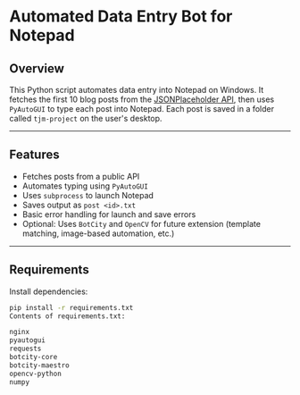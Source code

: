
# Automated Data Entry Bot for Notepad

##  Overview
This Python script automates data entry into Notepad on Windows. It fetches the first 10 blog posts from the [JSONPlaceholder API](https://jsonplaceholder.typicode.com/posts), then uses `PyAutoGUI` to type each post into Notepad. Each post is saved in a folder called `tjm-project` on the user's desktop.

---

##  Features
- Fetches posts from a public API
- Automates typing using `PyAutoGUI`
- Uses `subprocess` to launch Notepad
- Saves output as `post <id>.txt`
- Basic error handling for launch and save errors
- Optional: Uses `BotCity` and `OpenCV` for future extension (template matching, image-based automation, etc.)

---

##  Requirements

Install dependencies:
```bash
pip install -r requirements.txt
Contents of requirements.txt:

nginx
pyautogui
requests
botcity-core
botcity-maestro
opencv-python
numpy
